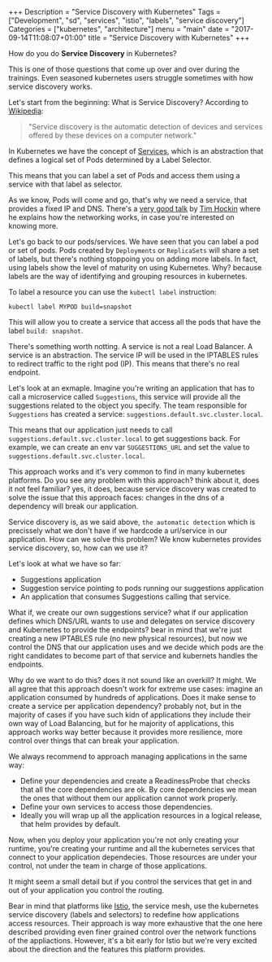 +++
Description = "Service Discovery with Kubernetes"
Tags = ["Development", "sd", "services", "istio", "labels", "service discovery"]
Categories = ["kubernetes", "architecture"]
menu = "main"
date = "2017-09-14T11:08:07+01:00"
title = "Service Discovery with Kubernetes"
+++

How do you do **Service Discovery** in Kubernetes? 

This is one of those questions that come up over and over during the trainings. Even seasoned kubernetes users struggle sometimes with how service discovery works.

Let's start from the beginning: What is Service Discovery? According to [Wikipedia](https://en.wikipedia.org/wiki/Service_discovery):

> "Service discovery is the automatic detection of devices and services offered by these devices on a computer network."

In Kubernetes we have the concept of [Services](https://kubernetes.io/docs/concepts/services-networking/service/), which is an abstraction that defines a logical set of Pods determined by a Label Selector.

This means that you can label a set of Pods and access them using a service with that label as selector.

As we know, Pods will come and go, that's why we need a service, that provides a fixed IP and DNS. There's a [very good talk]() by [Tim Hockin](https://twitter.com/thockin) where he explains how the networking works, in case you're interested on knowing more.

Let's go back to our pods/services. We have seen that you can label a pod or set of pods. Pods created by `Deployments` or `ReplicaSets` will share a set of labels, but there's nothing stoppoing you on adding more labels. In fact, using labels show the level of maturity on using Kubernetes. Why? because labels are the way of identifying and grouping resources in kubernetes.

To label a resource you can use the `kubectl label` instruction:

```
kubectl label MYPOD build=snapshot
```

This will allow you to create a service that access all the pods that have the label `build: snapshot`.

There's something worth notting. A service is not a real Load Balancer. A service is an abstraction. The service IP will be used in the IPTABLES rules to redirect traffic to the right pod (IP). This means that there's no real endpoint.

Let's look at an exmaple. Imagine you're writing an application that has to call a microservice called `Suggestions`, this service will provide all the suggestions related to the object you specify. The team responsible for `Suggestions` has created a service: `suggestions.default.svc.cluster.local`.

This means that our application just needs to call `suggestions.default.svc.cluster.local` to get suggestions back. For example, we can create an env var `SUGGESTIONS_URL` and set the value to `suggestions.default.svc.cluster.local`.

This approach works and it's very common to find in many kubernetes platforms. Do you see any problem with this approach? think about it, does it not feel familiar? yes, it does, because service discovery was created to solve the issue that this approach faces: changes in the dns of a dependency will break our application.

Service discovery is, as we said above, `the automatic detection` which is precissely what we don't have if we hardcode a url/service in our application. How can we solve this problem? We know kubernetes provides service discovery, so, how can we use it?

Let's look at what we have so far:

* Suggestions application
* Suggestion service pointing to pods running our suggestions application
* An application that consumes Suggestions calling that service.

What if, we create our own suggestions service? what if our application defines which DNS/URL wants to use and delegates on service discovery and Kubernetes to provide the endpoints? bear in mind that we're just creating a new IPTABLES rule (no new physical resources), but now we control the DNS that our application uses and we decide which pods are the right candidates to become part of that service and kubernets handles the endpoints.

Why do we want to do this? does it not sound like an overkill? It might. We all agree that this approach doesn't work for extreme use cases: imagine an application consumed by hundreds of applications. Does it make sense to create a service per application dependency? probably not, but in the majority of cases if you have such kidn of applications they include their own way of Load Balancing, but for he majority of applications, this approach works way better because it provides more resilience, more control over things that can break your application.

We always recommend to approach managing applications in the same way:

* Define your dependencies and create a ReadinessProbe that checks that all the core dependencies are ok. By core dependencies we mean the ones that without them our application cannot work properly.
* Define your own services to access those dependencies.
* Ideally you will wrap up all the application resources in a logical release, that helm provides by default.

Now, when you deploy your application you're not only creating your runtime, you're creating your runtime and all the kubernetes services that connect to your application dependecies. Those resources are under your control, not under the team in charge of those applications.

It might seem a small detail but if you control the services that get in and out of your application you control the routing.

Bear in mind that platforms like [Istio](https://istio.io), the service mesh, use the kubernetes service discovery (labels and selectors) to redefine how applications access resources. Their approach is way more exhaustive that the one here described providing even finer grained control over the network functions of the appliactions. However, it's a bit early for Istio but we're very excited about the direction and the features this platform provides.